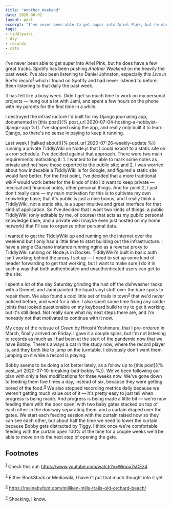 ```yaml
---
title: "Another Weekend"
date: 2020-08-02
layout: post
excerpt: "I've never been able to get super into Ariel Pink, but he does have a few great tracks. Spotify has been pushing 'Another Weekend' on me heavily the past week. I've also been listening to Daniel Johnston, especially this 'Live in Berlin' record which I found on Spotify and had never listened to before. Been listening to that daily the past week."
tags: 
- tiddlywiki 
- diy 
- records 
- cats
---
```

I've never been able to get super into Ariel Pink, but he does have a few great tracks. Spotify has been pushing *Another Weekend* on me heavily the past week. I've also been listening to Daniel Johnston, especially this *Live in Berlin* record<sup><a id="fnr.1" class="footref" href="#fn.1">1</a></sup> which I found on Spotify and had never listened to before. Been listening to that daily the past week.

It has felt like a busy week. Didn't get so much time to work on my personal projects &#x2014; hung out a lot with Jami, and spent a few hours on the phone with my parents for the first time in a while.

I destroyed the infrastructure I'd built for my Django journaling app, documented in [this post]({% post_url 2020-07-04-hosting-a-hobbyist-django-app %}). I've stopped using the app, and really only built it to learn Django, so there's no sense in paying to keep it running.

Last week I [talked about]({% post_url 2020-07-26-weekly-update %}) running a private TiddlyWiki on Node.js that I could export to a static site on a cron schedule. I've decided against that approach. There were two main requirements motivating it: 1. I wanted to be able to mark some notes as private and not have those exported to the public site; and 2. I was worried about how indexable a TiddlyWiki is for Google, and figured a static site would fare better. For the first point, I've decided that a more traditional wiki<sup><a id="fnr.2" class="footref" href="#fn.2">2</a></sup> would work better for the kinds of info I'd want to keep private &#x2014; medical and financial notes, other personal things. And for point 2, I just don't really care &#x2014; my main motivation for this is to cultivate my own knowledge base; that it's public is just a nice bonus, and I really think a TiddlyWiki, not a static site, is a super intuitive and great interface for that kind of application. So I've decided that I want two kinds of things: a public TiddlyWiki (only editable by me, of course) that acts as my public personal knowledge base; and a private wiki (maybe even just hosted on my home network) that I'll use to organize other personal data.

I wanted to get the TiddlyWiki up and running on the internet over the weekend but I only had a little time to start building out the infrastructure.  I have a single t3a.nano instance running nginx as a reverse proxy to TiddlyWiki running on Node.js in Docker. TiddlyWiki's built in basic auth isn't working behind the proxy I set up &#x2014; I need to set up some kind of header forwarding to get that working, but I want to make sure I do it in such a way that both authenticated and unauthenticated users can get to the site.

I spent a lot of the day Saturday grinding the rust off the dishwasher racks with a Dremel, and Jami painted the liquid vinyl stuff over the bare spots to repair them. We also found a cool little set of trails in town<sup><a id="fnr.3" class="footref" href="#fn.3">3</a></sup> that we'd never noticed before, and went for a hike. I also spent some time fixing any solder joints that looked questionable on my keyboard build to try to get it working, but it's still dead. Not really sure what my next steps there are, and I'm honestly not that motivated to continue with it now.

My copy of the reissue of *Green* by Hiroshi Yoshimura, that I pre-ordered in March, finally arrived on Friday. I gave it a couple spins, but I'm not listening to records as much as I had been at the start of the pandemic now that we have Bobby. There's always a cat in the study now, where the record player is, and they both like to jump on the turntable. I obviously don't want them jumping on it while a record is playing.

Bobby seems to be doing a lot better lately, as a follow up to [this post]({% post_url 2020-07-10-breaking-bad-bobby %}). We've been following our plan with only a few modifications for three weeks now. We've gone down to feeding them five times a day, instead of six, because they were getting bored of the food.<sup><a id="fnr.4" class="footref" href="#fn.4">4</a></sup> We also stopped recording metrics daily because we weren't getting much value out of it &#x2014; it's pretty easy to just tell when progress is being made. And progress is being made a little bit &#x2014; we're now feeding them with the door open, with two baby gates stacked on top of each other in the doorway separating them, and a curtain draped over the gates. We start each feeding session with the curtain raised now so they can see each other, but about half the time we need to lower the curtain because Bobby gets distracted by Tiggy. I think once we're comfortable feeding with the curtain open 100% of the time for a couple weeks we'll be able to move on to the next step of opening the gate.

## Footnotes

<sup><a id="fn.1" href="#fnr.1">1</a></sup> Check this out: <https://www.youtube.com/watch?v=Wipou7sCEz4>

<sup><a id="fn.2" href="#fnr.2">2</a></sup> Either BookStack or Mediawiki, I haven't put that much thought into it yet.

<sup><a id="fn.3" href="#fnr.3">3</a></sup> <https://mainebyfoot.com/milliken-mills-trails-old-orchard-beach/>

<sup><a id="fn.4" href="#fnr.4">4</a></sup> Shocking, I know.

